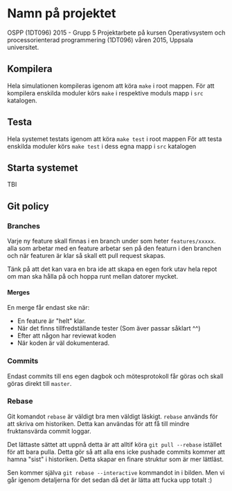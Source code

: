 # Namn på projektet

OSPP (1DT096) 2015 - Grupp 5
Projektarbete på kursen Operativsystem och processorienterad
programmering (1DT096) våren 2015, Uppsala universitet.

## Kompilera

Hela simulationen kompileras igenom att köra `make` i root mappen.
För att kompilera enskilda moduler körs `make` i respektive moduls mapp i `src`
katalogen.

## Testa

Hela systemet testats igenom att köra  `make test` i root mappen
För att testa enskilda moduler körs `make test` i dess egna mapp i `src` katalogen


## Starta systemet

TBI

## Git policy

### Branches
Varje ny feature skall finnas i en branch under som heter `features/xxxxx`.
alla som arbetar med en feature arbetar sen på den featurn i den branchen och när featuren
är klar så skall ett pull request skapas.

Tänk på att det kan vara en bra ide att skapa en egen fork utav hela repot om man ska hålla på och hoppa runt mellan datorer mycket.

#### Merges
En merge får endast ske när:
* En feature är "helt" klar.
* När det finns tillfredställande tester (Som äver passar såklart ^^)
* Efter att någon har reviewat koden
* När koden är väl dokumenterad.

### Commits
Endast commits till ens egen dagbok och mötesprotokoll får göras och skall göras direkt till `master`.

### Rebase
Git komandot `rebase` är väldigt bra men väldigt läskigt.
`rebase` används för att skriva om historiken. Detta kan användas för att få till mindre fruktansvärda commit loggar.

Det lättaste sättet att uppnå detta är att alltif köra `git pull --rebase` istället för att bara pulla.
Detta gör så att alla ens icke pushade commits kommer att hamna "sist" i historiken. Detta skapar en finare struktur som är mer lättläst.

Sen kommer själva `git rebase --interactive` kommandot in i bilden. Men vi går igenom detaljerna för det sedan då det är lätta att fucka upp totalt :)
